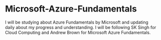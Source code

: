 # Microsoft-Azure-Fundamentals
I will be studying about Azure Fundamentals by Microsoft and updating daily about my progress and understanding. I will be following SK Singh for Cloud Computing and Andrew Brown for Microsoft Azure Fundamentals.
